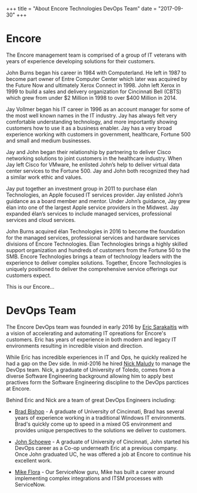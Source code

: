 +++
title = "About Encore Technologies DevOps Team"
date = "2017-09-30"
+++

# Encore

The Encore management team is comprised of a group of IT veterans with years of experience developing solutions for their customers. 

John Burns began his career in 1984 with Computerland. He left in 1987 to become part owner of Entre Computer Center which later was acquired by the Future Now and ultimately Xerox Connect in 1998. John left Xerox in 1999 to build a sales and delivery organization for Cincinnati Bell (CBTS) which grew from under $2 Million in 1998 to over $400 Million in 2014. 

Jay Vollmer began his IT career in 1996 as an account manager for some of the most well known names in the IT industry. Jay has always felt very comfortable understanding technology, and more importantly showing customers how to use it as a business enabler. Jay has a very broad experience working with customers in government, healthcare, Fortune 500 and small and medium businesses. 

Jay and John began their relationship by partnering to deliver Cisco networking solutions to joint customers in the healthcare industry. When Jay left Cisco for VMware, he enlisted John’s help to deliver virtual data center services to the Fortune 500. Jay and John both recognized they had a similar work ethic and values. 

Jay put together an investment group in 2011 to purchase élan Technologies, an Apple focused IT services provider. Jay enlisted John’s guidance as a board member and mentor. Under John’s guidance, Jay grew élan into one of the largest Apple service providers in the Midwest. Jay expanded élan’s services to include managed services, professional services and cloud services. 

John Burns acquired élan Technologies in 2016 to become the foundation for the managed services, professional services and hardware services divisions of Encore Technologies. Élan Technologies brings a highly skilled support organization and hundreds of customers from the Fortune 50 to the SMB. Encore Technologies brings a team of technology leaders with the experience to deliver complex solutions. Together, Encore Technologies is uniquely positioned to deliver the comprehensive service offerings our customers expect. 

This is our Encore…


# DevOps Team

The Encore DevOps team was founded in early 2016 by [Eric Sarakaitis](https://github.com/esarakaitis)
with a vision of accelerating and automating IT opreations for Encore's customers.
Eric has years of experience in both modern and legacy IT environments resulting
in incredible vision and direction.

While Eric has incredible experiences in IT and Ops, he quickly realized he had a
gap on the Dev side. In mid-2016 he hired [Nick Maludy](https://github.com/nmaludy)
to manage the DevOps team. Nick, a graduate of University of Toledo, comes from
a diverse Software Engineering background allowing him to apply best practives
form the Software Engineering discipline to the DevOps parctices at Encore.

Behind Eric and Nick are a team of great DevOps Engineers including:

* [Brad Bishop](https://github.com/bishopbm1) - A graduate of University of 
Cincinnati, Brad has several years of experience working in a traditional Windows
IT environments. Brad's quickly come up to speed in a mixed OS environment and
provides unique perspectives to the solutions we deliver to customers.

* [John Schoewe](https://github.com/jschoewe) - A graduate of University of
Cincinnati, John started his DevOps career as a Co-op underneath Eric at a previous
company. Once John graduated UC, he was offered a job at Encore to continue his 
excellent work.

* [Mike Flora](https://github.com/BubbaMX) - Our ServiceNow guru, Mike has built
a career around implementing complex integrations and ITSM processes with ServiceNow.

